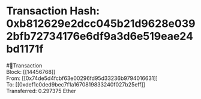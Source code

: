 
Transaction Hash: 0xb812629e2dcc045b21d9628e0392bfb72734176e6df9a3d6e519eae24bd1171f
====================================================================================
  
#💸Transaction  
Block: [[14456768]]  
From: [[0x74de5d4fcbf63e00296fd95d33236b9794016631]]  
To: [[0xdef1c0ded9bec7f1a1670819833240f027b25eff]]  
Transferred: 0.297375 Ether